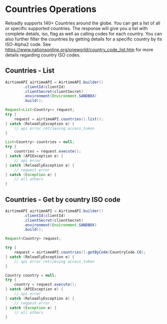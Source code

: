 # Countries Operations

Reloadly supports 140+ Countries around the globe. You can get a list of all or specific supported countries. The
response will give you a list with complete details, iso, flag as well as calling codes for each country. You can also
further filter the countries by getting details for a specific country by its ISO-Alpha2 code.
See https://www.nationsonline.org/oneworld/country_code_list.htm for more details regarding country ISO codes.

## Countries - List

```java
AirtimeAPI airtimeAPI = AirtimeAPI.builder()
        .clientId(clientId)
        .clientSecret(clientSecret)
        .environment(Environment.SANDBOX)
        .build();

Request<List<Country>> request;
try {
    request = airtimeAPI.countries().list();
} catch (ReloadlyException e) {
    // api error retrieving access_token
}

List<Country> countries = null;
try {
    countries = request.execute();
} catch (APIException e) {
    // api error
} catch (ReloadlyException e) {
    // request error
} catch (Exception e) {
    // all others
}  
```

## Countries - Get by country ISO code

```java
AirtimeAPI airtimeAPI = AirtimeAPI.builder()
        .clientId(clientId)
        .clientSecret(clientSecret)
        .environment(Environment.SANDBOX)
        .build();

Request<Country> request;

try {
    request = airtimeAPI.countries().getByCode(CountryCode.CO);
} catch (ReloadlyException e) {
    // api error retrieving access_token
}

Country country = null;
try {
    country = request.execute();
} catch (APIException e) {
    // api error
} catch (ReloadlyException e) {
    // request error
} catch (Exception e) {
    // all others
}  
```